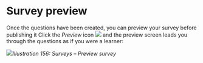 # Survey preview

Once the questions have been created, you can preview your survey before publishing it Click the _Preview_ icon ![](../../.gitbook/assets/graphics292.png) and the preview screen leads you through the questions as if you were a learner:

![](../../.gitbook/assets/images225.png)_Illustration 156: Surveys – Preview survey_


